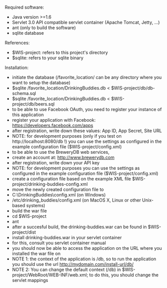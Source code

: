 Required software:
* Java version >=1.6
* Servlet 3.0 API compatible servlet container (Apache Tomcat, Jetty, ...)
* ant (only to build the software)
* sqlite database 

References:
* $WIS-project: refers to this project's directory
* $sqlite: refers to your sqlite binary 

Installation:
* initiate the database (/favorite_location/ can be any directory where you want to setup the database)
 * $sqlite /favorite_location/DrinkingBuddies.db < $WIS-project/db/db-schema.sql 
 * $sqlite /favorite_location/DrinkingBuddies.db < $WIS-project/db/beers.sql
* to be able to use Facebook OAuth, you need to register your instance of this application
 * register your application with Facebook: https://developers.facebook.com/apps
 * after registration, write down these values: App ID, App Secret, Site URL
 * NOTE: for development purposes (only if you test on http://localhost:8080/db !) you can use the settings as configured in the example configuration file ($WIS-project/config.xml) 
* to be able to use the BreweryDB web services,
 * create an account at: http://www.brewerydb.com
 * after registration, write down your API key
 * NOTE: for development purposes you can use the settings as configured in the example configuration file ($WIS-project/config.xml)
* create a configuration file based on the example XML file $WIS-project/drinking-buddies-config.xml
* move the newly created configuration file to 
 * C:\DrinkingBuddies\config.xml (on Windows)
 * /etc/drinking_buddies/config.xml (on MacOS X, Linux or other Unix-based systems)
* build the war file
 * cd $WIS-project
 * ant 
 * after a succesful build, the drinking-buddies.war can be found in $WIS-project/dist
* install drinking-buddies.war in your servlet container
 * for this, consult you servlet container manual
* you should now be able to access the application on the URL where you installed the war file on
 * NOTE 1: the context of the application is /db, so to run the application you should use the url http://mydomain.com/install-url/db/ 
 * NOTE 2: You can change the default context (/db) in $WIS-project/WebRoot/WEB-INF/web.xml; to do this, you should change the servlet mappings 
